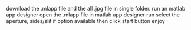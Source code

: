 download the .mlapp file and the all .jpg file in single folder.
run an matlab app designer 
open the .mlapp file in matlab app designer
run 
select the aperture, sides/slit if option available 
then click start button 
enjoy
